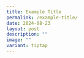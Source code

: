 ```yaml
---
title: Example Title
permalink: /example-title/
date: 2024-08-23
layout: post
description: ""
image: ""
variant: tiptap
---
```

